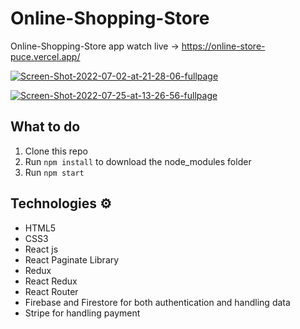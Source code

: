 # Online-Shopping-Store

Online-Shopping-Store app watch live -> https://online-store-puce.vercel.app/

<a href="https://ibb.co/mCLrMbn"><img src="https://i.ibb.co/5WNXfGQ/Screen-Shot-2022-07-02-at-21-28-06-fullpage.png" alt="Screen-Shot-2022-07-02-at-21-28-06-fullpage" border="0"></a>

<a href="https://ibb.co/sbwjVLY"><img src="https://i.ibb.co/RY02DLw/Screen-Shot-2022-07-25-at-13-26-56-fullpage.png" alt="Screen-Shot-2022-07-25-at-13-26-56-fullpage" border="0"></a>

## What to do  
1. Clone this repo     
2. Run `npm install` to download the node_modules folder   
3. Run `npm start`
   
## Technologies ⚙️   
 
* HTML5   
* CSS3 
* React js
* React Paginate Library
* Redux
* React Redux
* React Router
* Firebase and Firestore for both authentication and handling data
* Stripe for handling payment 

